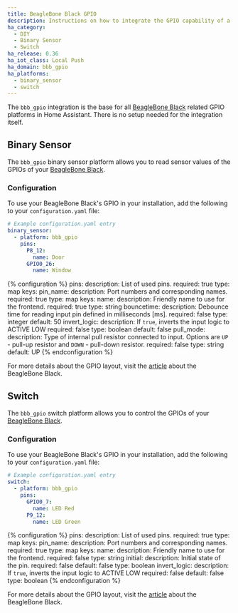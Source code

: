 ```yaml
---
title: BeagleBone Black GPIO
description: Instructions on how to integrate the GPIO capability of a BeagleBone Black into Home Assistant.
ha_category:
  - DIY
  - Binary Sensor
  - Switch
ha_release: 0.36
ha_iot_class: Local Push
ha_domain: bbb_gpio
ha_platforms:
  - binary_sensor
  - switch
---
```


The `bbb_gpio` integration is the base for all [BeagleBone Black](https://beagleboard.org/black) related GPIO platforms in Home Assistant.
There is no setup needed for the integration itself.

## Binary Sensor

The `bbb_gpio` binary sensor platform allows you to read sensor values of the GPIOs of your [BeagleBone Black](https://beagleboard.org/black).

### Configuration

To use your BeagleBone Black's GPIO in your installation, add the following to your `configuration.yaml` file:

```yaml
# Example configuration.yaml entry
binary_sensor:
  - platform: bbb_gpio
    pins:
      P8_12:
        name: Door
      GPIO0_26:
        name: Window
```

{% configuration %}
pins:
  description: List of used pins.
  required: true
  type: map
  keys:
    pin_name:
      description: Port numbers and corresponding names.
      required: true
      type: map
      keys:
        name:
          description: Friendly name to use for the frontend.
          required: true
          type: string
        bouncetime:
          description: Debounce time for reading input pin defined in milliseconds [ms].
          required: false
          type: integer
          default: 50
        invert_logic:
          description: If `true`, inverts the input logic to ACTIVE LOW
          required: false
          type: boolean
          default: false
        pull_mode:
          description: Type of internal pull resistor connected to input. Options are `UP` - pull-up resistor and `DOWN` - pull-down resistor.
          required: false
          type: string
          default: UP
{% endconfiguration %}

For more details about the GPIO layout, visit the [article](https://elinux.org/Beagleboard:BeagleBoneBlack) about the BeagleBone Black.

## Switch

The `bbb_gpio` switch platform allows you to control the GPIOs of your [BeagleBone Black](https://beagleboard.org/black).

### Configuration

To use your BeagleBone Black's GPIO in your installation, add the following to your `configuration.yaml` file:

```yaml
# Example configuration.yaml entry
switch:
  - platform: bbb_gpio
    pins:
      GPIO0_7:
        name: LED Red
      P9_12:
        name: LED Green
```

{% configuration %}
pins:
  description: List of used pins.
  required: true
  type: map
  keys:
    pin_name:
      description: Port numbers and corresponding names.
      required: true
      type: map
      keys:
        name:
          description: Friendly name to use for the frontend.
          required: false
          type: string
        initial:
          description: Initial state of the pin.
          required: false
          default: false
          type: boolean
        invert_logic:
          description: If `true`, inverts the input logic to ACTIVE LOW
          required: false
          default: false
          type: boolean
{% endconfiguration %}

For more details about the GPIO layout, visit the [article](https://elinux.org/Beagleboard:BeagleBoneBlack) about the BeagleBone Black.
